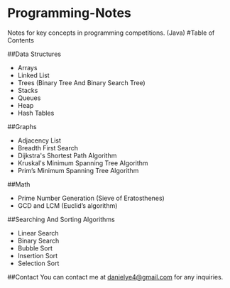 # Programming-Notes
Notes for key concepts in programming competitions. (Java) 
#Table of Contents

##Data Structures
* Arrays
* Linked List
* Trees (Binary Tree And Binary Search Tree)
* Stacks
* Queues
* Heap
* Hash Tables

##Graphs
* Adjacency List
* Breadth First Search
* Dijkstra's Shortest Path Algorithm
* Kruskal's Minimum Spanning Tree Algorithm
* Prim’s Minimum Spanning Tree Algorithm

##Math
* Prime Number Generation (Sieve of Eratosthenes)
* GCD and LCM (Euclid’s algorithm)

##Searching And Sorting Algorithms
* Linear Search
* Binary Search
* Bubble Sort
* Insertion Sort
* Selection Sort

##Contact
You can contact me at danielye4@gmail.com for any inquiries.


